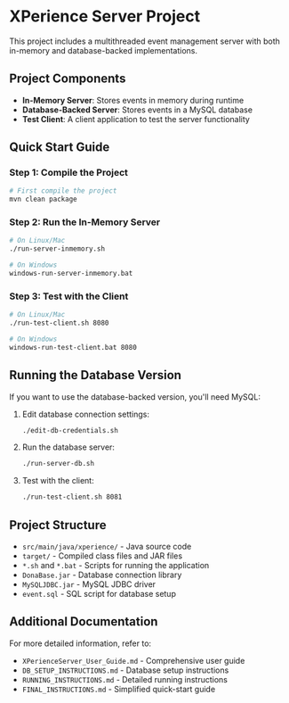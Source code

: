 # XPerience Server Project

This project includes a multithreaded event management server with both in-memory and database-backed implementations.

## Project Components

- **In-Memory Server**: Stores events in memory during runtime
- **Database-Backed Server**: Stores events in a MySQL database 
- **Test Client**: A client application to test the server functionality

## Quick Start Guide

### Step 1: Compile the Project

```bash
# First compile the project
mvn clean package
```

### Step 2: Run the In-Memory Server

```bash
# On Linux/Mac
./run-server-inmemory.sh

# On Windows
windows-run-server-inmemory.bat
```

### Step 3: Test with the Client

```bash
# On Linux/Mac
./run-test-client.sh 8080

# On Windows
windows-run-test-client.bat 8080
```

## Running the Database Version

If you want to use the database-backed version, you'll need MySQL:

1. Edit database connection settings:
   ```bash
   ./edit-db-credentials.sh
   ```

2. Run the database server:
   ```bash
   ./run-server-db.sh
   ```

3. Test with the client:
   ```bash
   ./run-test-client.sh 8081
   ```

## Project Structure

- `src/main/java/xperience/` - Java source code
- `target/` - Compiled class files and JAR files
- `*.sh` and `*.bat` - Scripts for running the application
- `DonaBase.jar` - Database connection library
- `MySQLJDBC.jar` - MySQL JDBC driver
- `event.sql` - SQL script for database setup

## Additional Documentation

For more detailed information, refer to:
- `XPerienceServer_User_Guide.md` - Comprehensive user guide
- `DB_SETUP_INSTRUCTIONS.md` - Database setup instructions
- `RUNNING_INSTRUCTIONS.md` - Detailed running instructions
- `FINAL_INSTRUCTIONS.md` - Simplified quick-start guide